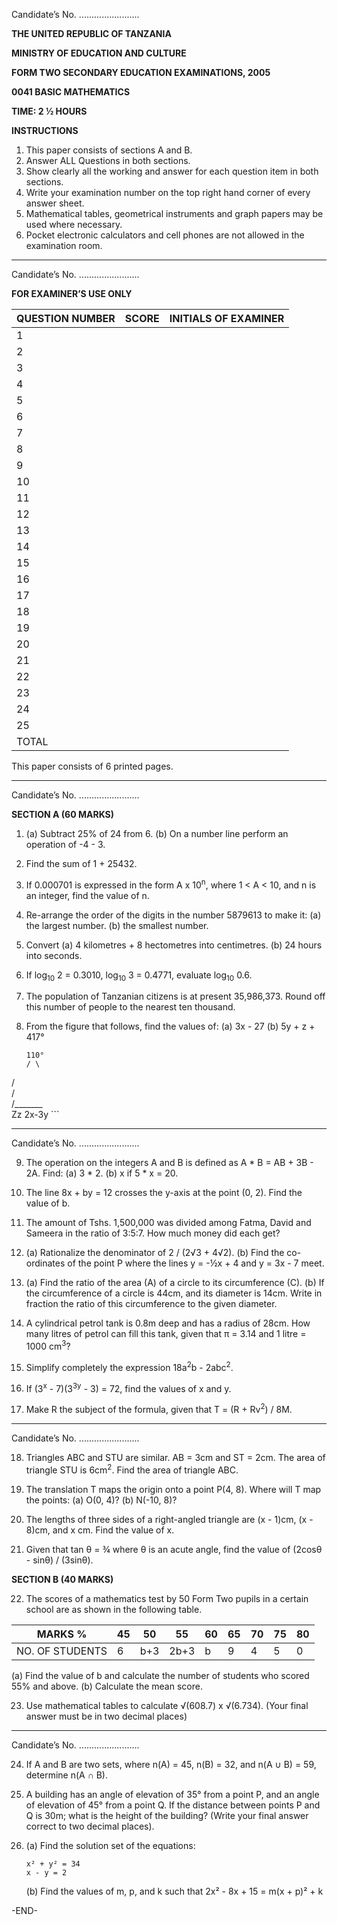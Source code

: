 Candidate’s No. ........................

**THE UNITED REPUBLIC OF TANZANIA**

**MINISTRY OF EDUCATION AND CULTURE**

**FORM TWO SECONDARY EDUCATION EXAMINATIONS, 2005**

**0041 BASIC MATHEMATICS**

**TIME: 2 ½ HOURS**

**INSTRUCTIONS**

1.  This paper consists of sections A and B.
2.  Answer ALL Questions in both sections.
3.  Show clearly all the working and answer for each question item in both sections.
4.  Write your examination number on the top right hand corner of every answer sheet.
5.  Mathematical tables, geometrical instruments and graph papers may be used where necessary.
6.  Pocket electronic calculators and cell phones are not allowed in the examination room.

---

Candidate’s No. ........................

**FOR EXAMINER’S USE ONLY**

| QUESTION NUMBER | SCORE | INITIALS OF EXAMINER |
|---|---|---|
| 1 |  |  |
| 2 |  |  |
| 3 |  |  |
| 4 |  |  |
| 5 |  |  |
| 6 |  |  |
| 7 |  |  |
| 8 |  |  |
| 9 |  |  |
| 10 |  |  |
| 11 |  |  |
| 12 |  |  |
| 13 |  |  |
| 14 |  |  |
| 15 |  |  |
| 16 |  |  |
| 17 |  |  |
| 18 |  |  |
| 19 |  |  |
| 20 |  |  |
| 21 |  |  |
| 22 |  |  |
| 23 |  |  |
| 24 |  |  |
| 25 |  |  |
| TOTAL |  |  |

This paper consists of 6 printed pages.

---

Candidate’s No. ........................

**SECTION A (60 MARKS)**

1.  (a) Subtract 25% of 24 from 6.
    (b) On a number line perform an operation of -4 - 3.

2.  Find the sum of 1 + 25432.

3.  If 0.000701 is expressed in the form A x 10<sup>n</sup>, where 1 < A < 10, and n is an integer, find the value of n.

4.  Re-arrange the order of the digits in the number 5879613 to make it:
    (a) the largest number.
    (b) the smallest number.

5.  Convert
    (a) 4 kilometres + 8 hectometres into centimetres.
    (b) 24 hours into seconds.

6.  If log<sub>10</sub> 2 = 0.3010, log<sub>10</sub> 3 = 0.4771, evaluate log<sub>10</sub> 0.6.

7.  The population of Tanzanian citizens is at present 35,986,373. Round off this number of people to the nearest ten thousand.

8.  From the figure that follows, find the values of:
    (a) 3x - 27
    (b) 5y + z + 417°

    ```
    110°
    / \
   /   \
  /     \
 /_______\
Zz       2x-3y
    ```

---

Candidate’s No. ........................

9.  The operation on the integers A and B is defined as A * B = AB + 3B - 2A. Find:
    (a) 3 * 2.
    (b) x if 5 * x = 20.

10. The line 8x + by = 12 crosses the y-axis at the point (0, 2). Find the value of b.

11. The amount of Tshs. 1,500,000 was divided among Fatma, David and Sameera in the ratio of 3:5:7. How much money did each get?

12. (a) Rationalize the denominator of  2 / (2√3 + 4√2).
    (b) Find the co-ordinates of the point P where the lines y = -½x + 4 and y = 3x - 7 meet.

13. (a) Find the ratio of the area (A) of a circle to its circumference (C).
    (b) If the circumference of a circle is 44cm, and its diameter is 14cm. Write in fraction the ratio of this circumference to the given diameter.

14. A cylindrical petrol tank is 0.8m deep and has a radius of 28cm. How many litres of petrol can fill this tank, given that π = 3.14 and 1 litre = 1000 cm<sup>3</sup>?

15. Simplify completely the expression 18a<sup>2</sup>b - 2abc<sup>2</sup>.

16. If (3<sup>x</sup> - 7)(3<sup>3y</sup> - 3) = 72, find the values of x and y.

17. Make R the subject of the formula, given that T = (R + Rv<sup>2</sup>) / 8M.

---

Candidate’s No. ........................

18. Triangles ABC and STU are similar. AB = 3cm and ST = 2cm. The area of triangle STU is 6cm<sup>2</sup>. Find the area of triangle ABC.

19. The translation T maps the origin onto a point P(4, 8). Where will T map the points:
    (a) O(0, 4)?
    (b) N(-10, 8)?

20. The lengths of three sides of a right-angled triangle are (x - 1)cm, (x - 8)cm, and x cm. Find the value of x.

21. Given that tan θ = ¾ where θ is an acute angle, find the value of (2cosθ - sinθ) / (3sinθ).

**SECTION B (40 MARKS)**

22. The scores of a mathematics test by 50 Form Two pupils in a certain school are as shown in the following table.

| MARKS % | 45 | 50 | 55 | 60 | 65 | 70 | 75 | 80 |
|---|---|---|---|---|---|---|---|---|
| NO. OF STUDENTS | 6 | b+3 | 2b+3 | b | 9 | 4 | 5 | 0 |

(a) Find the value of b and calculate the number of students who scored 55% and above.
(b) Calculate the mean score.

23. Use mathematical tables to calculate √(608.7) x √(6.734). (Your final answer must be in two decimal places)

---

Candidate’s No. ........................

24. If A and B are two sets, where n(A) = 45, n(B) = 32, and n(A ∪ B) = 59, determine n(A ∩ B).

25. A building has an angle of elevation of 35° from a point P, and an angle of elevation of 45° from a point Q. If the distance between points P and Q is 30m; what is the height of the building? (Write your final answer correct to two decimal places).

26. (a) Find the solution set of the equations:
    ```
    x² + y² = 34
    x - y = 2
    ```
    (b) Find the values of m, p, and k such that 2x² - 8x + 15 = m(x + p)² + k

-END-